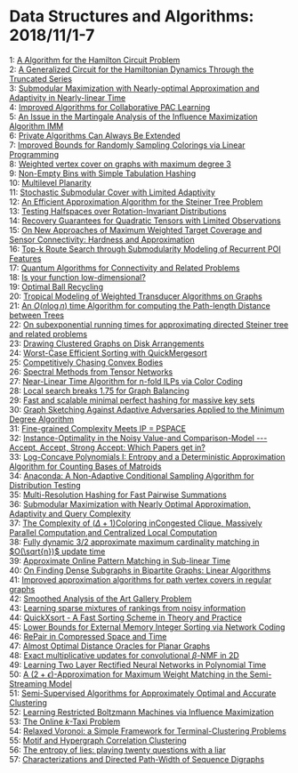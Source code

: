 # Data Structures and Algorithms: 2018/11/1-7  
1: [A Algorithm for the Hamilton Circuit Problem](https://doi.org/10.48550/arXiv.1401.6423)  
2: [A Generalized Circuit for the Hamiltonian Dynamics Through the Truncated  Series](https://doi.org/10.48550/arXiv.1801.09720)  
3: [Submodular Maximization with Nearly-optimal Approximation and Adaptivity  in Nearly-linear Time](https://doi.org/10.48550/arXiv.1804.05379)  
4: [Improved Algorithms for Collaborative PAC Learning](https://doi.org/10.48550/arXiv.1805.08356)  
5: [An Issue in the Martingale Analysis of the Influence Maximization  Algorithm IMM](https://doi.org/10.48550/arXiv.1808.09363)  
6: [Private Algorithms Can Always Be Extended](https://doi.org/10.48550/arXiv.1810.12518)  
7: [Improved Bounds for Randomly Sampling Colorings via Linear Programming](https://doi.org/10.48550/arXiv.1810.12980)  
8: [Weighted vertex cover on graphs with maximum degree 3](https://doi.org/10.48550/arXiv.1810.12982)  
9: [Non-Empty Bins with Simple Tabulation Hashing](https://doi.org/10.48550/arXiv.1810.13187)  
10: [Multilevel Planarity](https://doi.org/10.48550/arXiv.1810.13297)  
11: [Stochastic Submodular Cover with Limited Adaptivity](https://doi.org/10.48550/arXiv.1810.13351)  
12: [An Efficient Approximation Algorithm for the Steiner Tree Problem](https://doi.org/10.48550/arXiv.1709.03867)  
13: [Testing Halfspaces over Rotation-Invariant Distributions](https://doi.org/10.48550/arXiv.1811.00139)  
14: [Recovery Guarantees for Quadratic Tensors with Limited Observations](https://doi.org/10.48550/arXiv.1811.00148)  
15: [On New Approaches of Maximum Weighted Target Coverage and Sensor  Connectivity: Hardness and Approximation](https://doi.org/10.48550/arXiv.1811.00487)  
16: [Top-k Route Search through Submodularity Modeling of Recurrent POI  Features](https://doi.org/10.48550/arXiv.1710.03852)  
17: [Quantum Algorithms for Connectivity and Related Problems](https://doi.org/10.48550/arXiv.1804.10591)  
18: [Is your function low-dimensional?](https://doi.org/10.48550/arXiv.1806.10057)  
19: [Optimal Ball Recycling](https://doi.org/10.48550/arXiv.1807.01804)  
20: [Tropical Modeling of Weighted Transducer Algorithms on Graphs](https://doi.org/10.48550/arXiv.1811.00573)  
21: [An $O(n \log n)$ time Algorithm for computing the Path-length Distance  between Trees](https://doi.org/10.48550/arXiv.1811.00619)  
22: [On subexponential running times for approximating directed Steiner tree  and related problems](https://doi.org/10.48550/arXiv.1811.00710)  
23: [Drawing Clustered Graphs on Disk Arrangements](https://doi.org/10.48550/arXiv.1811.00785)  
24: [Worst-Case Efficient Sorting with QuickMergesort](https://doi.org/10.48550/arXiv.1811.00833)  
25: [Competitively Chasing Convex Bodies](https://doi.org/10.48550/arXiv.1811.00887)  
26: [Spectral Methods from Tensor Networks](https://doi.org/10.48550/arXiv.1811.00944)  
27: [Near-Linear Time Algorithm for n-fold ILPs via Color Coding](https://doi.org/10.48550/arXiv.1811.00950)  
28: [Local search breaks 1.75 for Graph Balancing](https://doi.org/10.48550/arXiv.1811.00955)  
29: [Fast and scalable minimal perfect hashing for massive key sets](https://doi.org/10.48550/arXiv.1702.03154)  
30: [Graph Sketching Against Adaptive Adversaries Applied to the Minimum  Degree Algorithm](https://doi.org/10.48550/arXiv.1804.04239)  
31: [Fine-grained Complexity Meets IP = PSPACE](https://doi.org/10.48550/arXiv.1805.02351)  
32: [Instance-Optimality in the Noisy Value-and Comparison-Model --- Accept,  Accept, Strong Accept: Which Papers get in?](https://doi.org/10.48550/arXiv.1806.08182)  
33: [Log-Concave Polynomials I: Entropy and a Deterministic Approximation  Algorithm for Counting Bases of Matroids](https://doi.org/10.48550/arXiv.1807.00929)  
34: [Anaconda: A Non-Adaptive Conditional Sampling Algorithm for Distribution  Testing](https://doi.org/10.48550/arXiv.1807.06168)  
35: [Multi-Resolution Hashing for Fast Pairwise Summations](https://doi.org/10.48550/arXiv.1807.07635)  
36: [Submodular Maximization with Nearly Optimal Approximation, Adaptivity  and Query Complexity](https://doi.org/10.48550/arXiv.1807.07889)  
37: [The Complexity of $(\Delta + 1)$Coloring inCongested Clique, Massively  Parallel Computation,and Centralized Local Computation](https://doi.org/10.48550/arXiv.1808.08419)  
38: [Fully dynamic $3/2$ approximate maximum cardinality matching in  $O(\sqrt{n})$ update time](https://doi.org/10.48550/arXiv.1810.01073)  
39: [Approximate Online Pattern Matching in Sub-linear Time](https://doi.org/10.48550/arXiv.1810.03551)  
40: [On Finding Dense Subgraphs in Bipartite Graphs: Linear Algorithms](https://doi.org/10.48550/arXiv.1810.06809)  
41: [Improved approximation algorithms for path vertex covers in regular  graphs](https://doi.org/10.48550/arXiv.1811.01162)  
42: [Smoothed Analysis of the Art Gallery Problem](https://doi.org/10.48550/arXiv.1811.01177)  
43: [Learning sparse mixtures of rankings from noisy information](https://doi.org/10.48550/arXiv.1811.01216)  
44: [QuickXsort - A Fast Sorting Scheme in Theory and Practice](https://doi.org/10.48550/arXiv.1811.01259)  
45: [Lower Bounds for External Memory Integer Sorting via Network Coding](https://doi.org/10.48550/arXiv.1811.01313)  
46: [RePair in Compressed Space and Time](https://doi.org/10.48550/arXiv.1811.01472)  
47: [Almost Optimal Distance Oracles for Planar Graphs](https://doi.org/10.48550/arXiv.1811.01551)  
48: [Exact multiplicative updates for convolutional $\beta$-NMF in 2D](https://doi.org/10.48550/arXiv.1811.01661)  
49: [Learning Two Layer Rectified Neural Networks in Polynomial Time](https://doi.org/10.48550/arXiv.1811.01885)  
50: [A $(2+\epsilon)$-Approximation for Maximum Weight Matching in the  Semi-Streaming Model](https://doi.org/10.48550/arXiv.1702.04536)  
51: [Semi-Supervised Algorithms for Approximately Optimal and Accurate  Clustering](https://doi.org/10.48550/arXiv.1803.00926)  
52: [Learning Restricted Boltzmann Machines via Influence Maximization](https://doi.org/10.48550/arXiv.1805.10262)  
53: [The Online $k$-Taxi Problem](https://doi.org/10.48550/arXiv.1807.06645)  
54: [Relaxed Voronoi: a Simple Framework for Terminal-Clustering Problems](https://doi.org/10.48550/arXiv.1809.00942)  
55: [Motif and Hypergraph Correlation Clustering](https://doi.org/10.48550/arXiv.1811.02089)  
56: [The entropy of lies: playing twenty questions with a liar](https://doi.org/10.48550/arXiv.1811.02177)  
57: [Characterizations and Directed Path-Width of Sequence Digraphs](https://doi.org/10.48550/arXiv.1811.02259)  